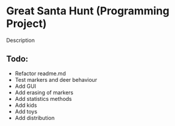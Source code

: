 # Great Santa Hunt (Programming Project)
Description

## Todo:
* Refactor readme.md
* Test markers and deer behaviour
* Add GUI
* Add erasing of markers
* Add statistics methods
* Add kids
* Add toys
* Add distribution

